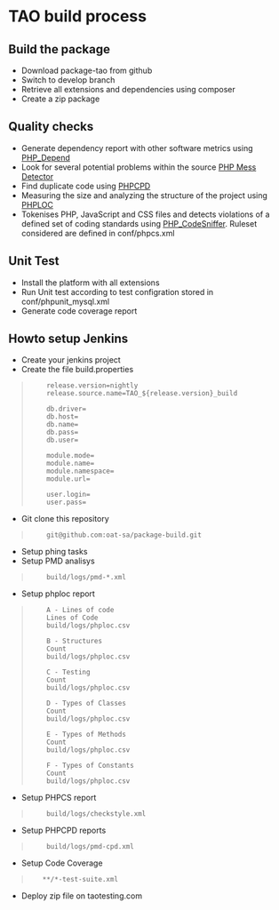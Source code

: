 TAO build process
=================

Build the package
-----------------

 - Download package-tao from github
 - Switch to develop branch
 - Retrieve all extensions and dependencies using composer
 - Create a zip package
 

Quality checks
--------------

  - Generate dependency report with other software metrics using [PHP_Depend](http://pdepend.org)
  - Look for several potential problems within the source [PHP Mess Detector](http://phpmd.org)
  - Find duplicate code using [PHPCPD](https://github.com/sebastianbergmann/phpcpd)
  - Measuring the size and analyzing the structure of the project using [PHPLOC](https://github.com/sebastianbergmann/phploc)
  - Tokenises PHP, JavaScript and CSS files and detects violations of a defined set of coding standards using [PHP_CodeSniffer]( http://github.com/squizlabs/PHP_CodeSniffer). Ruleset considered are defined in conf/phpcs.xml


Unit Test
---------

  - Install the platform with all extensions
  - Run Unit test according to test configration stored in conf/phpunit_mysql.xml
  - Generate code coverage report


Howto setup Jenkins
-----------------
  - Create your jenkins project
  - Create the file build.properties

>         release.version=nightly
>         release.source.name=TAO_${release.version}_build
>         
>         db.driver=
>         db.host=
>         db.name=
>         db.pass=
>         db.user=
> 
>         module.mode=
>         module.name=
>         module.namespace=
>         module.url=
>     
>         user.login=
>         user.pass=

  - Git clone this repository  

>         git@github.com:oat-sa/package-build.git

  - Setup phing tasks
  - Setup PMD analisys

>         build/logs/pmd-*.xml

  - Setup phploc report

>         A - Lines of code
>         Lines of Code
>         build/logs/phploc.csv
>         
>         B - Structures
>         Count
>         build/logs/phploc.csv
>         
>         C - Testing
>         Count
>         build/logs/phploc.csv
>         
>         D - Types of Classes
>         Count
>         build/logs/phploc.csv
>         
>         E - Types of Methods
>         Count
>         build/logs/phploc.csv
>         
>         F - Types of Constants
>         Count
>         build/logs/phploc.csv

  - Setup PHPCS report 

>         build/logs/checkstyle.xml

  - Setup PHPCPD reports

>         build/logs/pmd-cpd.xml

  - Setup Code Coverage
  
>        **/*-test-suite.xml

  - Deploy zip file on taotesting.com
